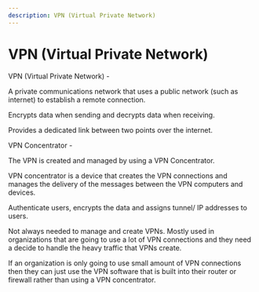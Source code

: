 ```yaml
---
description: VPN (Virtual Private Network)
---
```


# VPN \(Virtual Private Network\)

VPN \(Virtual Private Network\) -

A private communications network that uses a public network \(such as internet\) to establish a remote connection.

Encrypts data when sending and decrypts data when receiving.

Provides a dedicated link between two points over the internet.

VPN Concentrator -

The VPN is created and managed by using a VPN Concentrator.

VPN concentrator is a device that creates the VPN connections and manages the delivery of the messages between the VPN computers and devices.

Authenticate users, encrypts the data and assigns tunnel/ IP addresses to users.

Not always needed to manage and create VPNs. Mostly used in organizations that are going to use a lot of VPN connections and they need a decide to handle the heavy traffic that VPNs create.

If an organization is only going to use small amount of VPN connections then they can just use the VPN software that is built into their router or firewall rather than using a VPN concentrator.

